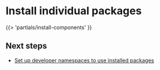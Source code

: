 # Install individual packages

<!-- The below partial is in the docs-tap/partials directory -->

{{> 'partials/install-components' }}

## <a id='next-steps'></a>Next steps

- [Set up developer namespaces to use installed packages](set-up-namespaces-azure.html)
